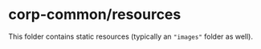 # corp-common/resources

This folder contains static resources (typically an `"images"` folder as well).

